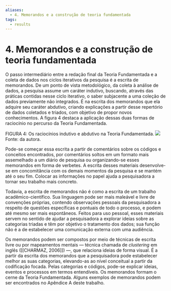 ```yaml
---
aliases:
  - 4. Memorandos e a construção de teoria fundamentada
tags:
  - results
---
```

# 4. Memorandos e a construção de teoria fundamentada
O passo intermediário entre a redação final da Teoria Fundamentada e a coleta de dados nos ciclos iterativos da pesquisa é a escrita de memorandos. De um ponto de vista metodológico, da coleta à análise de dados, a pesquisa assume um caráter indutivo, buscando, através das práticas contidas nesse ciclo iterativo, o saber subjacente a uma coleção de dados previamente não integrados. É na escrita dos memorandos que ela adquire seu caráter abdutivo, criando explicações a partir desse repertório de dados coletados e triados, com objetivo de propor novos conhecimentos. A figura 4 destaca a aplicação dessas duas formas de raciocínio no percurso da Teoria Fundamentada.

FIGURA 4: Os raciocínios indutivo e abdutivo na Teoria Fundamentada.
![](http://fabianelima.com/UFPR/quali/assets/img/info-grounded-theory-raciocinios.png)
Fonte: da autora.

Pode-se começar essa escrita a partir de comentários sobre os códigos e conceitos encontrados, por comentários soltos em um formato mais assemelhado a um diário de pesquisa ou organizando-se esses memorandos em forma de verbetes. A escrita desses materiais desenvolve-se em concomitância com os demais momentos da pesquisa e se mantém até o seu fim. Colocar as informações no papel ajuda a pesquisadora a tornar seu trabalho mais concreto.

Todavia, a escrita de memorandos não é como a escrita de um trabalho acadêmico-científico. Sua linguagem pode ser mais maleável e livre de convenções próprias, contendo observações pessoais da pesquisadora a respeito de questões específicas e pontuais de todo o processo, e podem até mesmo ser mais espontâneos. Feitos para uso pessoal, esses materiais servem no sentido de ajudar a pesquisadora a explorar ideias sobre as categorias triadas e têm por objetivo o tratamento dos dados; sua função não é a de estabelecer uma comunicação externa com uma audiência.

Os memorandos podem ser compostos por meio de técnicas de escrita livre ou por mapeamentos mentais — técnica chamada de _clustering_ em inglês ([[CHARMAZ, 2006]]) —, que relaciona ideias de forma visual. É a partir da escrita dos memorandos que a pesquisadora pode estabelecer melhor as suas categorias, elevando-as ao nível conceitual a partir da codificação focada. Pelas categorias e códigos, pode-se explicar ideias, eventos e processos em termos entendíveis. Os memorandos formam o cerne da Teoria Fundamentada. Alguns exemplos de memorandos podem ser encontrados no Apêndice A deste trabalho.